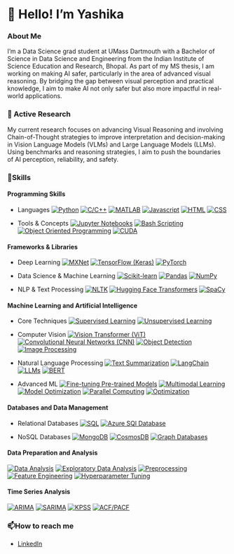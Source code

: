 # 👋 Hello! I’m Yashika

### About Me

I’m a Data Science grad student at UMass Dartmouth with a Bachelor of Science in Data Science and Engineering from the Indian Institute of Science Education and Research, Bhopal. As part of my MS thesis, I am working on making AI safer, particularly in the area of advanced visual reasoning. By bridging the gap between visual perception and practical knowledge, I aim to make AI not only safer but also more impactful in real-world applications.

### 🔭 Active Research
My current research focuses on advancing Visual Reasoning and involving Chain-of-Thought strategies to improve interpretation and decision-making in Vision Language Models (VLMs) and Large Language Models (LLMs). Using benchmarks and reasoning strategies, I aim to push the boundaries of AI perception, reliability, and safety.

### 🌱Skills

#### Programming Skills
- Languages
[![Python](https://img.shields.io/badge/Python-green)](https://github.com/yashikapatil27/CodeDaily)
[![C/C++](https://img.shields.io/badge/C/C++-green)](https://github.com/yashikapatil27/CodeDaily)
[![MATLAB](https://img.shields.io/badge/MATLAB-green)](https://github.com/yashikapatil27/VFA-T1-Mapping-using-Derivative-Free-Optimization-techniques)
[![Javascript](https://img.shields.io/badge/Javascript-green)](https://github.com/yashikapatil27/CIS568-Data-Visualization)
[![HTML](https://img.shields.io/badge/HTML-green)](https://github.com/yashikapatil27/Visualization-of-Mass-Shootings-in-USA)
[![CSS](https://img.shields.io/badge/CSS-green)](https://github.com/yashikapatil27/Visualization-of-Mass-Shootings-in-USA)

- Tools & Concepts
[![Jupyter Notebooks](https://img.shields.io/badge/Jupyter_Notebooks-green)](https://github.com/yashikapatil27/CIS520-High-Performance-Scientific-Computing/tree/main)
[![Bash Scripting](https://img.shields.io/badge/Bash_Scripting-green)](https://github.com/yashikapatil27/CIS520-High-Performance-Scientific-Computing/tree/main)
[![Object Oriented Programming](https://img.shields.io/badge/Object%20Oriented%20Programming-green)](https://github.com/yashikapatil27/Sign-Language-Recognition/blob/main/Sign_Language_Recognition.ipynb)
[![CUDA](https://img.shields.io/badge/CUDA-green)](https://github.com/yashikapatil27/Sign-Language-Recognition/blob/main/Sign_Language_Recognition.ipynb)

#### Frameworks & Libraries
- Deep Learning
[![MXNet](https://img.shields.io/badge/MXNet-blue)](https://github.com/yashikapatil27/MXNet-Vs.-TensorFlow-A-Comparative-Analysis-for-Intel-Image-Classification)
[![TensorFlow (Keras)](https://img.shields.io/badge/TensorFlow-blue)](https://github.com/yashikapatil27/MXNet-Vs.-TensorFlow-A-Comparative-Analysis-for-Intel-Image-Classification)
[![PyTorch](https://img.shields.io/badge/PyTorch-blue)](https://github.com/yashikapatil27/Sign-Language-Recognition/blob/main/Sign_Language_Recognition.ipynb)

- Data Science & Machine Learning
[![Scikit-learn](https://img.shields.io/badge/Scikit%20learn-blue)](https://github.com/yashikapatil27/Consumer-Complaint-Classification/tree/main/CODE/Phase1)
[![Pandas](https://img.shields.io/badge/Pandas-blue)](https://github.com/yashikapatil27/Consumer-Complaint-Classification/tree/main/CODE/Phase1)
[![NumPy](https://img.shields.io/badge/NumPy-blue)](https://github.com/yashikapatil27/Consumer-Complaint-Classification/tree/main/CODE/Phase1)

- NLP & Text Processing
[![NLTK](https://img.shields.io/badge/NLTK-blue)](https://github.com/yashikapatil27/Consumer-Complaint-Classification/tree/main/CODE/Phase1)
[![Hugging Face Transformers](https://img.shields.io/badge/Hugging%20Face%20Transformers-blue)](https://github.com/yashikapatil27/Multimedia-Automatic-Misogyny-Detection-MAMI)
[![SpaCy](https://img.shields.io/badge/SpaCy-blue)]()


#### Machine Learning and Artificial Intelligence
- Core Techniques
[![Supervised Learning](https://img.shields.io/badge/Supervised%20Learning-%23006400)](https://github.com/yashikapatil27/Multimedia-Automatic-Misogyny-Detection-MAMI)
[![Unsupervised Learning](https://img.shields.io/badge/Unsupervised%20Learning-%23006400)](https://github.com/yashikapatil27/Unsupervised-Learning-on-Chicago-Crime-Dataset)

<!--[![Computer Vision](https://img.shields.io/badge/Computer%20Vision-red)](https://github.com/yashikapatil27/Computer-Vision)-->
- Computer Vision
[![Vision Transformer (ViT)](https://img.shields.io/badge/Vision%20Transformer%20(ViT)-%23006400)](https://github.com/yashikapatil27/Multimedia-Automatic-Misogyny-Detection-MAMI)
[![Convolutional Neural Networks (CNN)](https://img.shields.io/badge/CNN-%23006400)](https://github.com/yashikapatil27/MXNet-Vs.-TensorFlow-A-Comparative-Analysis-for-Intel-Image-Classification)
[![Object Detection](https://img.shields.io/badge/Object%20Detection-%23006400)](https://github.com/yashikapatil27/Human-Detection-in-Video-with-Parallel-Processing)
[![Image Processing](https://img.shields.io/badge/Image%20Processing-%23006400)](https://github.com/yashikapatil27/VFA-T1-Mapping-using-Derivative-Free-Optimization-techniques)

<!--[![Natual Language Processing](https://img.shields.io/badge/Computer%20Vision-red)](https://github.com/yashikapatil27/Computer-Vision)-->
- Natural Language Processing
[![Text Summarization](https://img.shields.io/badge/Text%20Summarization-%23006400)](https://github.com/yashikapatil27/RAG-vs.-NLP-for-Text-Summarization-Question-Answering)
[![LangChain](https://img.shields.io/badge/LangChain-%23006400)](https://github.com/yashikapatil27/RAG-vs.-NLP-for-Text-Summarization-Question-Answering)
[![LLMs](https://img.shields.io/badge/LLMs-%23006400)](https://github.com/yashikapatil27/RAG-vs.-NLP-for-Text-Summarization-Question-Answering)
[![BERT](https://img.shields.io/badge/BERT-%23006400)](https://github.com/yashikapatil27/Multimedia-Automatic-Misogyny-Detection-MAMI)

- Advanced ML
[![Fine-tuning Pre-trained Models](https://img.shields.io/badge/Fine--tuning%20Pre--trained%20Models-%23006400)](https://github.com/yashikapatil27/Multimedia-Automatic-Misogyny-Detection-MAMI)
[![Multimodal Learning](https://img.shields.io/badge/Multimodal%20Learning-%23006400)](https://github.com/yashikapatil27/Multimedia-Automatic-Misogyny-Detection-MAMI)
[![Model Optimization](https://img.shields.io/badge/Model%20Optimization-%23006400)](https://github.com/yashikapatil27/Sign-Language-Recognition/blob/main/Sign_Language_Recognition.ipynb)
[![Parallel Computing](https://img.shields.io/badge/Parallel%20Computing-%23006400)](https://github.com/yashikapatil27/Human-Detection-in-Video-with-Parallel-Processing)
[![Optimization](https://img.shields.io/badge/Optimization-%23006400)](https://github.com/yashikapatil27/VFA-T1-Mapping-using-Derivative-Free-Optimization-techniques)


#### Databases and Data Management

- Relational Databases
[![SQL](https://img.shields.io/badge/SQL-%23008B8B)](https://github.com/yashikapatil27/CIS552-Database-Design)
[![Azure SQl Database](https://img.shields.io/badge/Azure_SQL_Database-%23008B8B)](https://github.com/yashikapatil27/CIS552-Database-Design)

- NoSQL Databases
[![MongoDB](https://img.shields.io/badge/MongoDB-%23008B8B)](https://github.com/yashikapatil27/Calorie-Counter-Application)
[![CosmosDB](https://img.shields.io/badge/CosmosDB-%23008B8B)](https://github.com/yashikapatil27/CIS552-Database-Design)
[![Graph Databases](https://img.shields.io/badge/Graph_Databases-%23008B8B)](https://github.com/yashikapatil27/CIS552-Database-Design)

#### Data Preparation and Analysis

[![Data Analysis](https://img.shields.io/badge/Data%20Analysis-%23B8860B)](https://github.com/yashikapatil27/Unsupervised-Learning-on-Chicago-Crime-Dataset)
[![Exploratory Data Analysis](https://img.shields.io/badge/EDA-%23B8860B)](https://github.com/yashikapatil27/Unsupervised-Learning-on-Chicago-Crime-Dataset)
[![Preprocessing](https://img.shields.io/badge/Preprocessing-%23B8860B)](https://github.com/yashikapatil27/Unsupervised-Learning-on-Chicago-Crime-Dataset)
[![Feature Engineering](https://img.shields.io/badge/Feature_Engineering-%23B8860B)](https://github.com/yashikapatil27/Unsupervised-Learning-on-Chicago-Crime-Dataset)
[![Hyperparameter Tuning](https://img.shields.io/badge/Hyperparameter%20Tuning-%23B8860B)](https://github.com/yashikapatil27/Consumer-Complaint-Classification/tree/main)

#### Time Series Analysis

[![ARIMA](https://img.shields.io/badge/ARIMA-purple)](https://github.com/yashikapatil27/Time-Series-Analysis-and-Forecasting)
[![SARIMA](https://img.shields.io/badge/SARIMA-purple)](https://github.com/yashikapatil27/Time-Series-Analysis-and-Forecasting)
[![KPSS](https://img.shields.io/badge/KPSS-purple)](https://github.com/yashikapatil27/Time-Series-Analysis-and-Forecasting)
[![ACF/PACF](https://img.shields.io/badge/ACF/PACF-purple)](https://github.com/yashikapatil27/Time-Series-Analysis-and-Forecasting)

<!--
### 🏆 Achievements
[![LeetCode badge](https://img.shields.io/badge/LeetCode-Profile-orange?logo=leetcode)](https://leetcode.com/your_username)  
 You can add more badges as needed, like: 
[![LeetCode Problems Solved](https://img.shields.io/badge/Solved_Problems-500%2B-brightgreen)]
-->

### 📫How to reach me

- [LinkedIn](https://www.linkedin.com/in/yashika--patil/)


<!--
**yashikapatil27/yashikapatil27** is a ✨ _special_ ✨ repository because its `README.md` (this file) appears on your GitHub profile.

Here are some ideas to get you started:

- 🔭 I’m currently working on ...
- 🌱 I’m currently learning ...
- 👯 I’m looking to collaborate on ...
- 🤔 I’m looking for help with ...
- 💬 Ask me about ...
- 📫 How to reach me: ...
- 😄 Pronouns: ...
- ⚡ Fun fact: ...
-->
